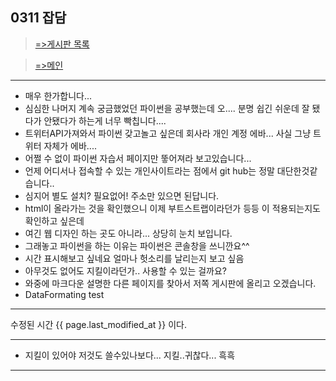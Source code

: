 ## 0311 잡담
> [=>게시판 목록](https://greeense.github.io/Board/board_reademe.html)

> [=>메인](https://greeense.github.io/)

-----------------------------------------------------
* 매우 한가합니다...
* 심심한 나머지 계속 궁금했었던 파이썬을 공부했는데 오.... 분명 쉽긴 쉬운데 잘 됐다가 안됐다가 하는게 너무 빡칩니다....
* 트위터API가져와서 파이썬 갖고놀고 싶은데 회사라 개인 계정 에바... 사실 그냥 트위터 자체가 에바....
* 어쩔 수 없이 파이썬 자습서 페이지만 뚷어져라 보고있습니다...
* 언제 어디서나 접속할 수 있는 개인사이트라는 점에서 git hub는 정말 대단한것같습니다.. 
* 심지어 별도 설치? 필요없어! 주소만 있으면 된답니다.
* html이 올라가는 것을 확인했으니 이제 부트스트랩이라던가 등등 이 적용되는지도 확인하고 싶은데
* 여긴 웹 디자인 하는 곳도 아니라... 상당히 눈치 보입니다.
* 그래놓고 파이썬을 하는 이유는 파이썬은 콘솔창을 쓰니깐요^^
* 시간 표시해보고 싶네요 얼마나 헛소리를 날리는지 보고 싶음
* 아무것도 없어도 지킬이라던가.. 사용할 수 있는 걸까요?
* 와중에 마크다운 설명한 다른 페이지를 찾아서 저쪽 게시판에 올리고 오겠습니다.
* DataFormating test

-----

수정된 시간 {{ page.last_modified_at }} 이다.

-----

* 지킬이 있어야 저것도 쓸수있나보다... 지킬..귀찮다... 흑흑 

-------------------------------------------------------
